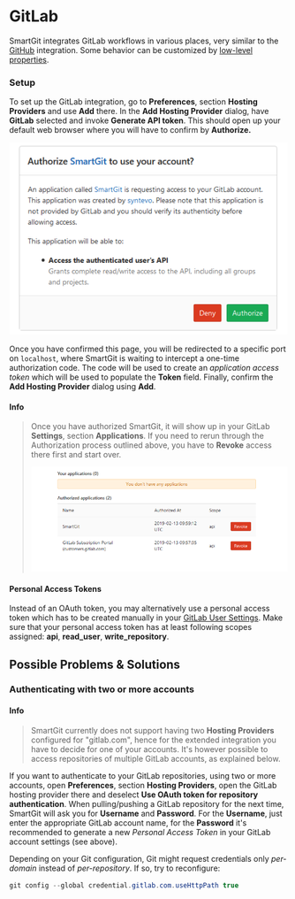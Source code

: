 # GitLab

SmartGit integrates GitLab workflows in various places, very similar to
the [GitHub](GitHub-integration.md)
integration. Some behavior can be customized by [low-level properties](System-Properties.md).

### Setup

To set up the GitLab integration, go to **Preferences**, section
**Hosting Providers** and use **Add** there. In the **Add Hosting
Provider** dialog, have **GitLab** selected and invoke **Generate API
token**. This should open up your default web browser where you will
have to confirm by **Authorize.**

**![](attachments/53215471/53215474.png)**

Once you have confirmed this page, you will be redirected to a specific port on `localhost`, where SmartGit is waiting to intercept a one-time authorization code.
The code will be used to
create an *application access token* which will be used to populate the
**Token** field. Finally, confirm the **Add Hosting Provider** dialog
using **Add**.

#### Info
> Once you have authorized SmartGit, it will show up in your GitLab
> **Settings**, section **Applications**. If you need to rerun through the
> Authorization process outlined above, you have to **Revoke** access
> there first and start over.
> 
> ![](attachments/53215471/53215472.png)

#### Personal Access Tokens

Instead of an OAuth token, you may alternatively use a personal access token which has to be created manually in your [GitLab User Settings](https://gitlab.com/-/profile/personal_access_tokens).
Make sure that your personal access token has at least following scopes assigned:
**api**, **read_user**, **write_repository**.

## Possible Problems & Solutions

### Authenticating with two or more accounts

#### Info
> SmartGit currently does not support having two **Hosting Providers**
> configured for "gitlab.com", hence for the extended integration
> you have to decide for one of your accounts. It's
> however possible to access repositories of multiple GitLab accounts, as
> explained below.

If you want to authenticate to your GitLab repositories, using two or
more accounts, open **Preferences**, section **Hosting Providers**, open
the GitLab hosting provider there and deselect **Use OAuth token for
repository authentication**. When pulling/pushing a GitLab repository
for the next time, SmartGit will ask you for **Username** and
**Password**. For the **Username**, just enter the appropriate GitLab
account name, for the **Password** it's recommended to generate a new
*Personal Access Token* in your GitLab account settings (see above).

Depending on your Git configuration, Git might request credentials only
*per-domain* instead of *per-repository*. If so, try to reconfigure:

``` java
git config --global credential.gitlab.com.useHttpPath true
```

